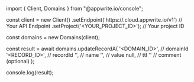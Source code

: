 import { Client, Domains } from "@appwrite.io/console";

const client = new Client()
    .setEndpoint('https://<REGION>.cloud.appwrite.io/v1') // Your API Endpoint
    .setProject('<YOUR_PROJECT_ID>'); // Your project ID

const domains = new Domains(client);

const result = await domains.updateRecordA(
    '<DOMAIN_ID>', // domainId
    '<RECORD_ID>', // recordId
    '<NAME>', // name
    '', // value
    null, // ttl
    '<COMMENT>' // comment (optional)
);

console.log(result);
